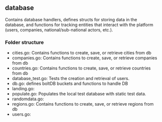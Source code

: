 ## database

Contains database handlers, defines structs for storing data in the database, and functions for tracking entities that interact with the platform (users, companies, national/sub-national actors, etc.).

### Folder structure

 - cities.go: Contains functions to create, save, or retrieve cities from db
 - companies.go: Contains functions to create, save, or retrieve companies from db
 - countries.go: Contains functions to create, save, or retrieve countries from db
 - database_test.go: Tests the creation and retrieval of users.
 - db.go: defines boltDB buckets and functions to handle DB
 - landing.go:
 - populate.go: Populates the local test database with static test data.
 - randomdata.go: 
 - regions.go: Contains functions to create, save, or retrieve regions from db
 - users.go:

